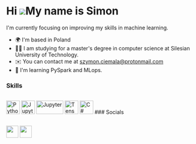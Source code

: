 Hi ![](https://user-images.githubusercontent.com/18350557/176309783-0785949b-9127-417c-8b55-ab5a4333674e.gif)My name is Simon
=============================================================================================================================

I'm currently focusing on improving my skills in machine learning.

* 🌍  I'm based in Poland
* 🧑‍🎓  I am studying for a master's degree in computer science at Silesian University of Technology. 
* ✉️  You can contact me at [szymon.ciemala@protonmail.com](mailto:szymon.ciemala@protonmail.com)
* 🧠  I'm learning PySpark and MLops.

### Skills
<dif>
<p align="left" style="display:inline-block; background-color="#ffffff";>
<a href="https://www.python.org/" target="_blank" rel="noreferrer"><img src="https://raw.githubusercontent.com/danielcranney/readme-generator/main/public/icons/skills/python-colored.svg" width="36" height="36" alt="Python" /></a>
<a href="https://jupyter.org/" target="_blank" rel="noreferrer"><img src="https://upload.wikimedia.org/wikipedia/commons/thumb/3/38/Jupyter_logo.svg/1200px-Jupyter_logo.svg.png" width="36" height="36" alt="Jupyter" /></a>
<a href="https://aws.amazon.com/?nc2=h_lg" target="_blank" rel="noreferrer"><img src="https://cdn.cdnlogo.com/logos/a/30/amazon-web-services.svg" width="72" height="36" alt="Jupyter" /></a>
<a href="https://www.tensorflow.org/" target="_blank" rel="noreferrer"><img src="https://upload.wikimedia.org/wikipedia/commons/thumb/2/2d/Tensorflow_logo.svg/1200px-Tensorflow_logo.svg.png" width="36" height="36" alt="Tensorflow" /></a>
<a href="https://docs.microsoft.com/en-us/dotnet/csharp/" target="_blank" rel="noreferrer"><img src="https://raw.githubusercontent.com/danielcranney/readme-generator/main/public/icons/skills/csharp-colored.svg" width="36" height="36" alt="C#" /></a>
</p>
</div>
### Socials

<p align="left"> <a href="https://www.github.com/szymciem8" target="_blank" rel="noreferrer"><img src="https://raw.githubusercontent.com/danielcranney/readme-generator/main/public/icons/socials/github.svg" width="32" height="32" /></a> <a href="https://www.linkedin.com/in/szymon-ciemala" target="_blank" rel="noreferrer"><img src="https://raw.githubusercontent.com/danielcranney/readme-generator/main/public/icons/socials/linkedin.svg" width="32" height="32" /></a></p>
